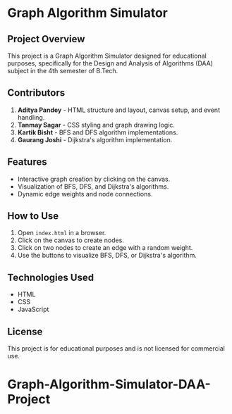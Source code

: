 # Graph Algorithm Simulator

## Project Overview
This project is a Graph Algorithm Simulator designed for educational purposes, specifically for the Design and Analysis of Algorithms (DAA) subject in the 4th semester of B.Tech.

## Contributors
1. **Aditya Pandey** - HTML structure and layout, canvas setup, and event handling.
2. **Tanmay Sagar** - CSS styling and graph drawing logic.
3. **Kartik Bisht** - BFS and DFS algorithm implementations.
4. **Gaurang Joshi** - Dijkstra's algorithm implementation.

## Features
- Interactive graph creation by clicking on the canvas.
- Visualization of BFS, DFS, and Dijkstra's algorithms.
- Dynamic edge weights and node connections.

## How to Use
1. Open `index.html` in a browser.
2. Click on the canvas to create nodes.
3. Click on two nodes to create an edge with a random weight.
4. Use the buttons to visualize BFS, DFS, or Dijkstra's algorithm.

## Technologies Used
- HTML
- CSS
- JavaScript

## License
This project is for educational purposes and is not licensed for commercial use.
# Graph-Algorithm-Simulator-DAA-Project
